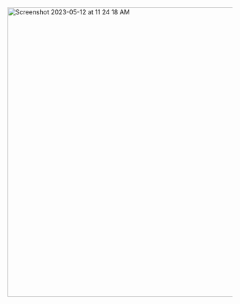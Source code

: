 <img width="649" alt="Screenshot 2023-05-12 at 11 24 18 AM" src="https://github.com/programmerdiego/content_module/assets/21041897/ba229781-936d-4a48-a03d-057874941255">
